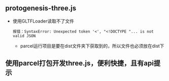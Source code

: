 ## protogenesis-three.js
- 使用GLTFLoader读取不了文件
    ```
    报错：SyntaxError: Unexpected token '<', "<!DOCTYPE "... is not valid JSON
    ```
    - parcel运行项目是要在dist文件夹下获取到的，所以文件也必须放在dist下
## 使用parcel打包开发three.js，便利快捷，且有api提示
